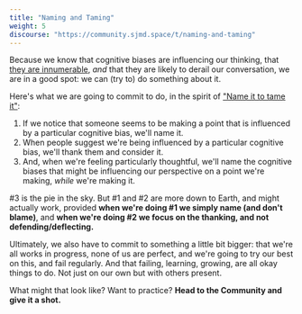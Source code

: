 ```yaml
---
title: "Naming and Taming"
weight: 5
discourse: "https://community.sjmd.space/t/naming-and-taming"
---
```


Because we know that cognitive biases are influencing our thinking, that [they are innumerable](https://en.wikipedia.org/wiki/List_of_cognitive_biases), _and_ that they are likely to derail our conversation, we are in a good spot: we can (try to) do something about it.

Here's what we are going to commit to do, in the spirit of ["Name it to tame it"](https://www.youtube.com/watch?v=ZcDLzppD4Jc):

1. If we notice that someone seems to be making a point that is influenced by a particular cognitive bias, we'll name it.
2. When people suggest we're being influenced by a particular cognitive bias, we'll thank them and consider it.
3. And, when we're feeling particularly thoughtful, we'll name the cognitive biases that might be influencing our perspective on a point we're making, _while_ we're making it.

\#3 is the pie in the sky. But \#1 and \#2 are more down to Earth, and might actually work, provided **when we're doing \#1 we simply name (and don't blame)**, and **when we're doing \#2 we focus on the thanking, and not defending/deflecting.**

Ultimately, we also have to commit to something a little bit bigger: that we're all works in progress, none of us are perfect, and we're going to try our best on this, and fail regularly. And that failing, learning, growing, are all okay things to do. Not just on our own but with others present.

What might that look like? Want to practice? **Head to the Community and give it a shot.**
